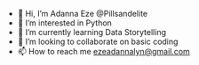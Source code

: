 - 👋 Hi, I’m Adanna Eze @Pillsandelite
- 👀 I’m interested in Python
- 🌱 I’m currently learning Data Storytelling
- 💞️ I’m looking to collaborate on basic coding
- 📫 How to reach me ezeadannalyn@gmail.com

<!---
Pillsandelite/Pillsandelite is a ✨ content developer ✨ repository because its `README.md` (this file) appears on your GitHub profile.
You can click the Preview link to take a look at your changes.
--->
